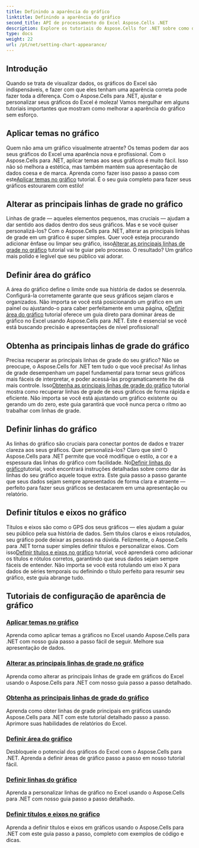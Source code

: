 ```yaml
---
title: Definindo a aparência do gráfico
linktitle: Definindo a aparência do gráfico
second_title: API de processamento do Excel Aspose.Cells .NET
description: Explore os tutoriais do Aspose.Cells for .NET sobre como definir a aparência do gráfico. Aprenda a aplicar temas, alterar linhas de grade, definir áreas de gráfico, títulos, eixos e muito mais com guias fáceis.
type: docs
weight: 22
url: /pt/net/setting-chart-appearance/
---
```

## Introdução

Quando se trata de visualizar dados, os gráficos do Excel são indispensáveis, e fazer com que eles tenham uma aparência correta pode fazer toda a diferença. Com o Aspose.Cells para .NET, ajustar e personalizar seus gráficos do Excel é moleza! Vamos mergulhar em alguns tutoriais importantes que mostram como melhorar a aparência do gráfico sem esforço.

## Aplicar temas no gráfico
 Quem não ama um gráfico visualmente atraente? Os temas podem dar aos seus gráficos do Excel uma aparência nova e profissional. Com o Aspose.Cells para .NET, aplicar temas aos seus gráficos é muito fácil. Isso não só melhora a estética, mas também mantém sua apresentação de dados coesa e de marca. Aprenda como fazer isso passo a passo com este[Aplicar temas no gráfico](./apply-themes-in-chart/) tutorial. É o seu guia completo para fazer seus gráficos estourarem com estilo!

## Alterar as principais linhas de grade no gráfico
Linhas de grade — aqueles elementos pequenos, mas cruciais — ajudam a dar sentido aos dados dentro dos seus gráficos. Mas e se você quiser personalizá-los? Com o Aspose.Cells para .NET, alterar as principais linhas de grade em um gráfico é super simples. Quer você esteja procurando adicionar ênfase ou limpar seu gráfico, isso[Alterar as principais linhas de grade no gráfico](./change-major-gridlines-in-chart/) tutorial vai te guiar pelo processo. O resultado? Um gráfico mais polido e legível que seu público vai adorar.

## Definir área do gráfico
 A área do gráfico define o limite onde sua história de dados se desenrola. Configurá-la corretamente garante que seus gráficos sejam claros e organizados. Não importa se você está posicionando um gráfico em um painel ou ajustando-o para caber perfeitamente em uma página, o[Definir área do gráfico](./set-chart-area/) tutorial oferece um guia direto para dominar áreas de gráfico no Excel usando Aspose.Cells para .NET. Este é essencial se você está buscando precisão e apresentações de nível profissional!

## Obtenha as principais linhas de grade do gráfico
Precisa recuperar as principais linhas de grade do seu gráfico? Não se preocupe, o Aspose.Cells for .NET tem tudo o que você precisa! As linhas de grade desempenham um papel fundamental para tornar seus gráficos mais fáceis de interpretar, e poder acessá-las programaticamente lhe dá mais controle. Isso[Obtenha as principais linhas de grade do gráfico](./get-major-gridlines-of-chart/) tutorial mostra como recuperar linhas de grade de seus gráficos de forma rápida e eficiente. Não importa se você está ajustando um gráfico existente ou gerando um do zero, este guia garantirá que você nunca perca o ritmo ao trabalhar com linhas de grade.

## Definir linhas do gráfico
 As linhas do gráfico são cruciais para conectar pontos de dados e trazer clareza aos seus gráficos. Quer personalizá-los? Claro que sim! O Aspose.Cells para .NET permite que você modifique o estilo, a cor e a espessura das linhas do gráfico com facilidade. No[Definir linhas do gráfico](./set-chart-lines/)tutorial, você encontrará instruções detalhadas sobre como dar às linhas do seu gráfico aquele toque extra. Este guia passo a passo garante que seus dados sejam sempre apresentados de forma clara e atraente — perfeito para fazer seus gráficos se destacarem em uma apresentação ou relatório.

## Definir títulos e eixos no gráfico
 Títulos e eixos são como o GPS dos seus gráficos — eles ajudam a guiar seu público pela sua história de dados. Sem títulos claros e eixos rotulados, seu gráfico pode deixar as pessoas na dúvida. Felizmente, o Aspose.Cells para .NET torna super simples definir títulos e personalizar eixos. Com isso[Definir títulos e eixos no gráfico](./set-titles-and-axes-in-chart/) tutorial, você aprenderá como adicionar os títulos e rótulos corretos, garantindo que seus dados sejam sempre fáceis de entender. Não importa se você está rotulando um eixo X para dados de séries temporais ou definindo o título perfeito para resumir seu gráfico, este guia abrange tudo.

## Tutoriais de configuração de aparência de gráfico
### [Aplicar temas no gráfico](./apply-themes-in-chart/)
Aprenda como aplicar temas a gráficos no Excel usando Aspose.Cells para .NET com nosso guia passo a passo fácil de seguir. Melhore sua apresentação de dados.
### [Alterar as principais linhas de grade no gráfico](./change-major-gridlines-in-chart/)
Aprenda como alterar as principais linhas de grade em gráficos do Excel usando o Aspose.Cells para .NET com nosso guia passo a passo detalhado.
### [Obtenha as principais linhas de grade do gráfico](./get-major-gridlines-of-chart/)
Aprenda como obter linhas de grade principais em gráficos usando Aspose.Cells para .NET com este tutorial detalhado passo a passo. Aprimore suas habilidades de relatórios do Excel.
### [Definir área do gráfico](./set-chart-area/)
Desbloqueie o potencial dos gráficos do Excel com o Aspose.Cells para .NET. Aprenda a definir áreas de gráfico passo a passo em nosso tutorial fácil.
### [Definir linhas do gráfico](./set-chart-lines/)
Aprenda a personalizar linhas de gráfico no Excel usando o Aspose.Cells para .NET com nosso guia passo a passo detalhado.
### [Definir títulos e eixos no gráfico](./set-titles-and-axes-in-chart/)
Aprenda a definir títulos e eixos em gráficos usando o Aspose.Cells para .NET com este guia passo a passo, completo com exemplos de código e dicas.